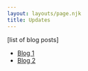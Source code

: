 ```yaml
---
layout: layouts/page.njk
title: Updates
---
```


[list of blog posts]

- [Blog 1](#blog1)
- [Blog 2](#blog2)